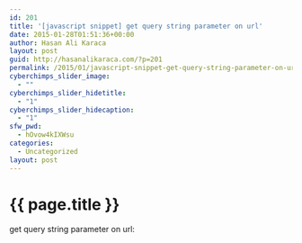 ```yaml
---
id: 201
title: '[javascript snippet] get query string parameter on url'
date: 2015-01-28T01:51:36+00:00
author: Hasan Ali Karaca
layout: post
guid: http://hasanalikaraca.com/?p=201
permalink: /2015/01/javascript-snippet-get-query-string-parameter-on-url/
cyberchimps_slider_image:
  - ""
cyberchimps_slider_hidetitle:
  - "1"
cyberchimps_slider_hidecaption:
  - "1"
sfw_pwd:
  - hOvow4kIXWsu
categories:
  - Uncategorized
layout: post
--- 
```


{{ page.title }}
================

get query string parameter on url:

<script src="https://gist.github.com/HasanAliKaraca/0708c98e1a57367b7a78.js"></script>
